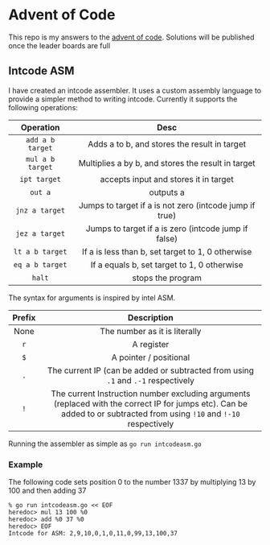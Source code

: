 # Advent of Code
This repo is my answers to the [advent of code](https://adventofcode.com). Solutions will be published once the leader boards are full

## Intcode ASM
I have created an intcode assembler. It uses a custom assembly language to 
provide a simpler method to writing intcode. Currently it supports the following operations:

|Operation|Desc|
|:---:|:---:|
|`add a b target`|Adds a to b, and stores the result in target|
|`mul a b target`|Multiplies a by b, and stores the result in target|
|`ipt target`|accepts input and stores it in target|
|`out a`|outputs a|
|`jnz a target`|Jumps to target if a is not zero (intcode jump if true)|
|`jez a target`|Jumps to target if a is zero (intcode jump if false)| 
|`lt a b target`|If a is less than b, set target to 1, 0 otherwise|
|`eq a b target`|If a equals b, set target to 1, 0 otherwise|
|`halt`| stops the program|

The syntax for arguments is inspired by intel ASM.

|Prefix|Description|
|:---:|:---:|
|None |The number as it is literally|
|`r`  |A register|
|`$`  |A pointer / positional|
|`.`  |The current IP (can be added or subtracted from using `.1` and `.-1` respectively|
|`!`  |The current Instruction number excluding arguments (replaced with the correct IP for jumps etc). Can be added to or subtracted from using `!10` and `!-10` respectively|

Running the assembler as simple as `go run intcodeasm.go`

### Example 
 
The following code sets position 0 to the number 1337 by multiplying 13 by 100 and then adding 37
```
% go run intcodeasm.go << EOF
heredoc> mul 13 100 %0
heredoc> add %0 37 %0
heredoc> EOF
Intcode for ASM: 2,9,10,0,1,0,11,0,99,13,100,37
```
